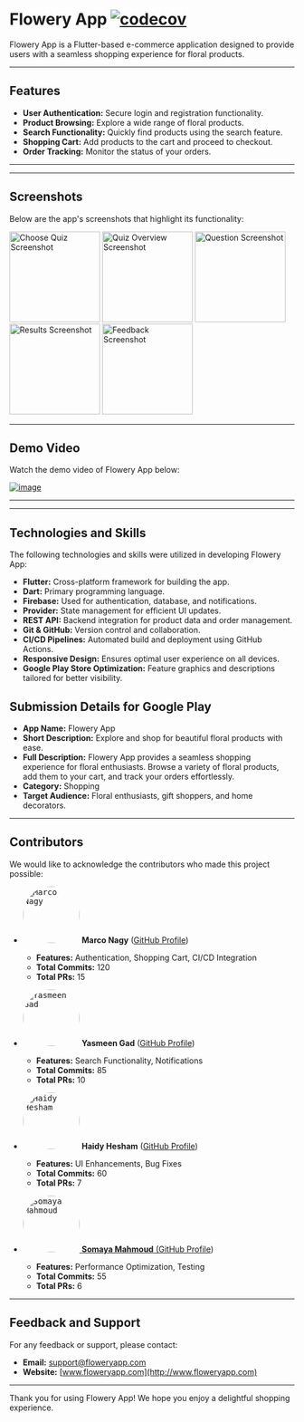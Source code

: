 
# Flowery App [![codecov](https://codecov.io/github/Marco-Nagy/flowery_app/graph/badge.svg?token=GVVWT7Q6N6)](https://codecov.io/github/Marco-Nagy/flowery_app)


Flowery App is a Flutter-based e-commerce application designed to provide users with a seamless shopping experience for floral products.

---

## Features

- **User Authentication:** Secure login and registration functionality.
- **Product Browsing:** Explore a wide range of floral products.
- **Search Functionality:** Quickly find products using the search feature.
- **Shopping Cart:** Add products to the cart and proceed to checkout.
- **Order Tracking:** Monitor the status of your orders.

---

---

## Screenshots

Below are the app's screenshots that highlight its functionality:


<img src="https://github.com/user-attachments/assets/42b3ae64-e8ab-4c9f-87ef-4d99b1560720" alt="Choose Quiz Screenshot" width="160"> <img src="https://github.com/user-attachments/assets/460fb444-3aef-4fb4-a31a-20ec3998889a" alt="Quiz Overview Screenshot" width="160"> <img src="https://github.com/user-attachments/assets/57be62a6-f039-47d5-93f8-34239bf62e84" alt="Question Screenshot" width="160"> <img src="https://github.com/user-attachments/assets/aeefa1cd-23d3-400d-bc2f-e2b3962e04ea" alt="Results Screenshot" width="160"> <img src="https://github.com/user-attachments/assets/2d8abb2d-7878-41d9-95ca-daff068c96fb" alt="Feedback Screenshot" width="160">

---

## Demo Video

Watch the demo video of Flowery App below:

[![image](https://github.com/user-attachments/assets/28051196-9959-44bb-9f01-fedd335e3d04)
](https://youtu.be/bP0BNKABzG8?si=MnV4__MUga5ae5cM)

---


---

## Technologies and Skills

The following technologies and skills were utilized in developing Flowery App:

- **Flutter:** Cross-platform framework for building the app.
- **Dart:** Primary programming language.
- **Firebase:** Used for authentication, database, and notifications.
- **Provider:** State management for efficient UI updates.
- **REST API:** Backend integration for product data and order management.
- **Git & GitHub:** Version control and collaboration.
- **CI/CD Pipelines:** Automated build and deployment using GitHub Actions.
- **Responsive Design:** Ensures optimal user experience on all devices.
- **Google Play Store Optimization:** Feature graphics and descriptions tailored for better visibility.



## Submission Details for Google Play

- **App Name:** Flowery App
- **Short Description:** Explore and shop for beautiful floral products with ease.
- **Full Description:** Flowery App provides a seamless shopping experience for floral enthusiasts. Browse a variety of floral products, add them to your cart, and track your orders effortlessly.
- **Category:** Shopping
- **Target Audience:** Floral enthusiasts, gift shoppers, and home decorators.

---

## Contributors

We would like to acknowledge the contributors who made this project possible:

- <kbd><a href="https://github.com/Marco-Nagy" target="_blank"><img src="https://github.com/Marco-Nagy.png" alt="Marco Nagy" width="100" style="border-radius:50%;"></a></kbd>
  **Marco Nagy** ([GitHub Profile](https://github.com/Marco-Nagy))
  - **Features:** Authentication, Shopping Cart, CI/CD Integration
  - **Total Commits:** 120
  - **Total PRs:** 15

- <kbd><a href="https://github.com/YasmeenGad" target="_blank"><img src="https://github.com/YasmeenGad.png" alt="Yasmeen Gad" width="100" style="border-radius:50%;"></a></kbd>
  **Yasmeen Gad** ([GitHub Profile](https://github.com/YasmeenGad))
  - **Features:** Search Functionality, Notifications
  - **Total Commits:** 85
  - **Total PRs:** 10

- <kbd><a href="https://github.com/haidyhesham95" target="_blank"><img src="https://github.com/haidyhesham95.png" alt="Haidy Hesham" width="100" style="border-radius:50%;"></a></kbd>
  **Haidy Hesham** ([GitHub Profile](https://github.com/haidyhesham95))
  - **Features:** UI Enhancements, Bug Fixes
  - **Total Commits:** 60
  - **Total PRs:** 7

- <kbd><a href="https://github.com/somaya-mahmoud" target="_blank"><img src="https://github.com/somaya-mahmoud.png" alt="Somaya Mahmoud" width="100" style="border-radius:50%;"></kbd>
  **Somaya Mahmoud** ([GitHub Profile](https://github.com/somaya-mahmoud))
  - **Features:** Performance Optimization, Testing
  - **Total Commits:** 55
  - **Total PRs:** 6

---

## Feedback and Support

For any feedback or support, please contact:

- **Email:** support@floweryapp.com
- **Website:** [www.floweryapp.com](http://www.floweryapp.com)

---

Thank you for using Flowery App! We hope you enjoy a delightful shopping experience.
